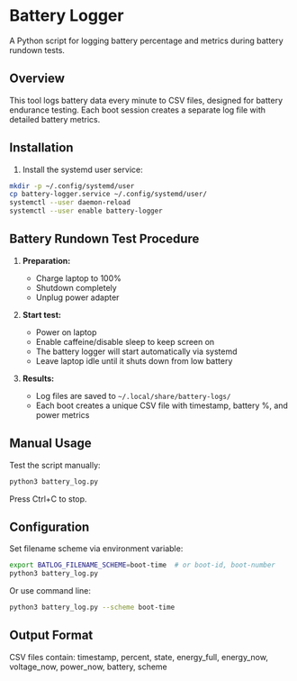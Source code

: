 # Battery Logger

A Python script for logging battery percentage and metrics during battery rundown tests.

## Overview

This tool logs battery data every minute to CSV files, designed for battery endurance testing. Each boot session creates a separate log file with detailed battery metrics.

## Installation

1. Install the systemd user service:
```bash
mkdir -p ~/.config/systemd/user
cp battery-logger.service ~/.config/systemd/user/
systemctl --user daemon-reload
systemctl --user enable battery-logger
```

## Battery Rundown Test Procedure

1. **Preparation:**
   - Charge laptop to 100%
   - Shutdown completely
   - Unplug power adapter

2. **Start test:**
   - Power on laptop
   - Enable caffeine/disable sleep to keep screen on
   - The battery logger will start automatically via systemd
   - Leave laptop idle until it shuts down from low battery

3. **Results:**
   - Log files are saved to `~/.local/share/battery-logs/`
   - Each boot creates a unique CSV file with timestamp, battery %, and power metrics

## Manual Usage

Test the script manually:
```bash
python3 battery_log.py
```

Press Ctrl+C to stop.

## Configuration

Set filename scheme via environment variable:
```bash
export BATLOG_FILENAME_SCHEME=boot-time  # or boot-id, boot-number
python3 battery_log.py
```

Or use command line:
```bash
python3 battery_log.py --scheme boot-time
```

## Output Format

CSV files contain: timestamp, percent, state, energy_full, energy_now, voltage_now, power_now, battery, scheme